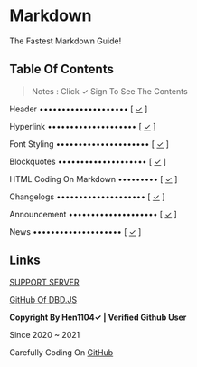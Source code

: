 # Markdown 
The Fastest Markdown Guide!

## Table Of Contents

> Notes : Click ✓ Sign To See The Contents

Header •••••••••••••••••••• [ [✓](Pages/header.md) ]

Hyperlink •••••••••••••••••••• [ [✓](Pages/hyperlink.md) ]

Font Styling ••••••••••••••••••••• [ [✓](Pages/style.md) ]

Blockquotes •••••••••••••••••••• [ [✓](Pages/blockquote.md) ]

HTML Coding On Markdown ••••••••• [ [✓](Pages/html-md.md) ]

Changelogs •••••••••••••••••••• [ [✓](Changelogs/main.md) ]

Announcement •••••••••••••••••••• [ [✓](Announcement/main.md) ]

News •••••••••••••••••••• [ [✓](News/main.md) ]

## Links

[SUPPORT SERVER](https://discord.gg/Cvnbx6dMqD)

[GitHub Of DBD.JS](http://GitHub.com/Leref/DBD.JS/)

**Copyright By Hen1104✓ | Verified Github User**

Since 2020 ~ 2021

Carefully Coding On [GitHub](http://GitHub.com)
